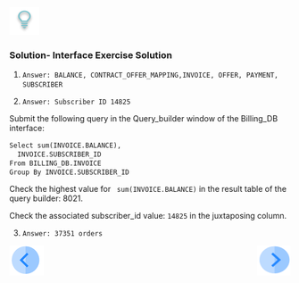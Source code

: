 ![](/academy/Training_Level_1/03_fabric_basic_LU/images/Solution.png)

### Solution- Interface Exercise Solution

1. `Answer: BALANCE, CONTRACT_OFFER_MAPPING,INVOICE, OFFER, PAYMENT, SUBSCRIBER`

2. `Answer: Subscriber ID 14825`

Submit the following query in the Query_builder window of the Billing_DB interface:
```
Select sum(INVOICE.BALANCE),
  INVOICE.SUBSCRIBER_ID
From BILLING_DB.INVOICE
Group By INVOICE.SUBSCRIBER_ID
```

Check the highest value for ``` sum(INVOICE.BALANCE)``` in the result table of the query builder: 8021.

Check the associated subscriber_id value: ```14825``` in the juxtaposing column.


3. `Answer: 37351 orders`


 
 
[![Previous](/articles/images/Previous.png)](/academy/Training_Level_1/03_fabric_basic_LU/05_define_the_interfaces_example_and_exercises.md)[<img align="right" width="60" height="54" src="/articles/images/Next.png">](/academy/Training_Level_1/03_fabric_basic_LU/07_LU_flow.md)
